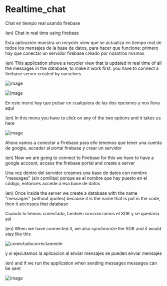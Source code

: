 # Realtime_chat
Chat en tiempo real usando firebase 

(en) Chat in real time using firebase


Esta aplicación muestra un recycler view que se actualiza en tiempo real de todos los mensajes de la base de datos, 
para hacer que funcione: primero hay que conectar un servidor firebase creado por nosotros mismos

(en) This application shows a recycler view that is updated in real time of all the messages in the database,
to make it work first: you have to connect a firebase server created by ourselves


![image](https://user-images.githubusercontent.com/102179522/159691958-4a282a65-e0dc-4b6d-9d24-296508730bd4.png)


![image](https://user-images.githubusercontent.com/102179522/159692180-4f4c7453-35dc-401d-850d-aaf35aadc6ae.png)


En este menú hay que pulsar en cualquiera de las dos opciones y nos lleva aquí

(en) In this menu you have to click on any of the two options and it takes us here


![image](https://user-images.githubusercontent.com/102179522/159692343-b3912908-f8d2-48c1-8370-fe603a55b302.png)


Ahora vamos a conectar a Firebase para ello tenemos que tener una cuenta de google, acceder al portal firebase y crear un servidor

(en) Now we are going to connect to Firebase for this we have to have a google account, access the firebase portal and create a server


Una vez dentro del servidor creamos una base de datos con nombre "messages" (sin comillas) 
porque es el nombre que hay puesto en el código, entonces accede a esa base de datos

(en) Once inside the server we create a database with the name "messages" (without quotes)
because it is the name that is put in the code, then it accesses that database


Cuando lo hemos conectado, también sincronizamos el SDK y se quedaría así

(en) When we have connected it, we also synchronize the SDK and it would stay like this


![conectadocorrectamente](https://user-images.githubusercontent.com/102179522/159692274-cd7c4ab6-3360-42b7-bd51-12c0d763b803.PNG)


y si ejecutamos la aplicacion al enviar mensajes se pueden enviar mensajes

(en) and if we run the application when sending messages messages can be sent


![image](https://user-images.githubusercontent.com/102179522/159694536-d257f529-e1b0-4fc0-8366-92c254534624.png)
